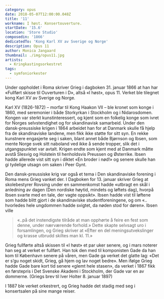 ```yaml
---
category: opus
date: 2018-05-07T12:00:00.048Z
title: '11'
workname: I høst. Konsertouverture.
startDate: '15.6'
location: 'Store Studio'
composedin: '1866'
dedicatedTo: 'Kong Karl XV av Sverige og Norge'
description: Opus 11
author: Monica Jangaard
thumbnail: ./img/opus11.jpg
artists:
  - Kringkastingsorkestret
tags:
  - symfoniorkester
---
```

Under oppholdet i Roma skriver Grieg i dagboken 31. januar 1866 at han har «Fullført skisse til Ouverturen i D», altså «I høst», opus 11. Verket ble tilegnet kong Karl XV av Sverige og Norge.

Karl XV (1826-1872) – morfar til Kong Haakon VII – ble kronet som konge i 1860, med seremonier i både Storkyrkan i Stockholm og i Nidarosdomen. Kongen var sterkt kunstinteressert, og kjent som en folkelig konge som ivret for Norges selvstendighet og for skandinavisk samarbeid. Under den dansk-preussiske krigen i 1864 arbeidet han for at Danmark skulle få hjelp fra de skandinaviske landene, men fikk ikke støtte for sitt syn. En rekke kunstnere engasjerte seg i saken, blant annet både Bjørnson og Ibsen, som mente Norge svek sitt naboland ved ikke å sende tropper, slik det i utgangspunktet var avtalt. Krigen endte som kjent med at Danmark måtte avstå Slesvig og Holstein til henholdsvis Preussen og Østerrike. Ibsen hadde allerede vist sitt syn i diktet «En broder i nød!» og senere skulle han gi tydelige utsagn om saken i Peer Gynt.

Den dansk-preussiske krig var også et tema i Den skandinaviske forening i Roma mens Grieg vanket der. I Dagboken for 13. januar skriver Grieg at skolebestyrer Rovsing under en sammenkomst hadde «utbragt en skål i anledning av dagen (Den nordiske høytid, mindets og løftets dag), hvorpå Ibsen svarte med en tale, der vagte oppsikt». Ibsen hadde vist til løftene som hadde blitt gjort i de skandinaviske studentforeningene, og om «.. hvorledes hele ungdommen hadde svigtet, da nøden stod for døren». Ibsen ville

> «..på det instendigste tilråde at man opphørte å feire en fest som denne, under nærværende forhold.» Dette skapte selvsagt uro i forsamlingen, og Grieg skriver at «Efter en del meningsutvekslinger og krasse utbrudd skiltes man kl. 11.»

Grieg fullførte altså skissen til «I høst» et par uker senere, og i mars noterer han seg at verket er fullført. Han tok den med til komponisten Gade da han kom til København senere på våren, men Gade ga verket det glatte lag: «Det er s’gu noget skidt, Grieg, gå hjem og lav noget bedre». Men ifølge Grieg hadde Gade bare kort tid senere «glemt hele stasen», da verket i 1867 fikk en førstepris i Det Svenske Akademi i Stockholm, der Gade var en av dommerne. (Griegs brev til Iver Holter 8. januar 1897)

I 1887 ble verket orkestrert, og Grieg hadde det stadig med seg i konsertsalen på sine mange reiser.
